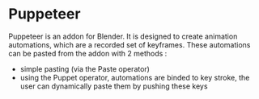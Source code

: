 # Puppeteer

Puppeteer is an addon for Blender.
It is designed to create animation automations, which are a recorded set of keyframes.
These automations can be pasted from the addon with 2 methods :
- simple pasting (via the Paste operator)
- using the Puppet operator, automations are binded to key stroke, the user can dynamically paste them by pushing these keys
